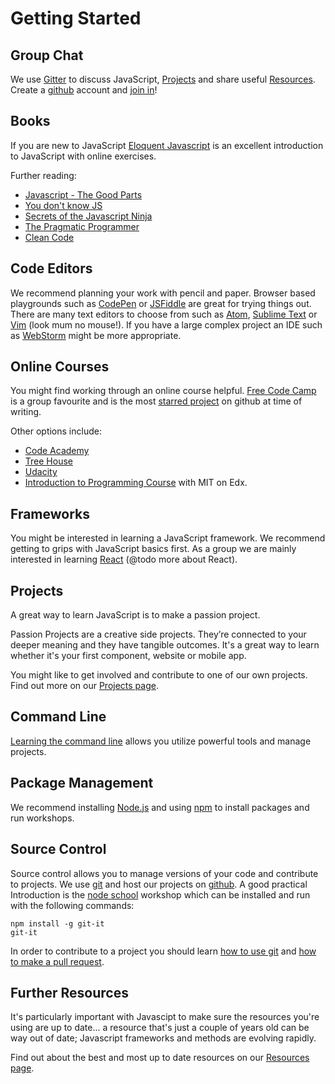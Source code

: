 # Getting Started

## Group Chat
We use [Gitter](https://gitter.im) to discuss JavaScript, [Projects](projects.html) and share useful [Resources](resources.html). Create a [github](https://github.com/) account and [join in](https://gitter.im/CodeHubOrg/discussions)!

## Books
If you are new to JavaScript [Eloquent Javascript](http://eloquentjavascript.net/) is an excellent introduction to JavaScript with online exercises.  

Further reading:
* [Javascript - The Good Parts](http://bdcampbell.net/javascript/book/javascript_the_good_parts.pdf)
* [You don't know JS](https://github.com/getify/You-Dont-Know-JS)
* [Secrets of the Javascript Ninja](https://www.manning.com/books/secrets-of-the-javascript-ninja)
* [The Pragmatic Programmer](http://www.cartipdf.net/carte/descarca-hunt-a-thomas-d-the-pragmatic-programmer-from-journeyman-to-master-pdf)
* [Clean Code](http://ricardogeek.com/docs/clean_code.pdf)

## Code Editors
We recommend planning your work with pencil and paper.  Browser based playgrounds such as [CodePen](https://codepen.io/) or [JSFiddle](https://jsfiddle.net/) are great for trying things out.  There are many text editors to choose from such as [Atom](https://atom.io/), [Sublime Text](https://www.sublimetext.com/) or [Vim](www.vim.org/) (look mum no mouse!).  If you have a large complex project an IDE such as [WebStorm](https://www.jetbrains.com/webstorm/) might be more appropriate.

## Online Courses
You might find working through an online course helpful.  [Free Code Camp](https://www.freecodecamp.com/) is a group favourite and is the most [starred project](https://github.com/search?q=stars:%3E1&s=stars&type=Repositories) on github at time of writing.

Other options include:
* [Code Academy](https://www.codecademy.com/)
* [Tree House](https://teamtreehouse.com/library/topic:javascript)
* [Udacity](https://www.udacity.com/)
* [Introduction to Programming Course](https://www.edx.org/course/introduction-computer-science-mitx-6-00-1x-9) with MIT on Edx.

## Frameworks
You might be interested in learning a JavaScript framework.  We recommend getting to grips with JavaScript basics first.  As a group we are mainly interested in learning [React](https://facebook.github.io/react/
) (@todo more about React).

## Projects
A great way to learn JavaScript is to make a passion project.  

Passion Projects are a creative side projects. They’re connected to your deeper meaning and they have tangible outcomes. It's a great way to learn whether it's your first component, website or mobile app.

You might like to get involved and contribute to one of our own projects. Find out more on our [Projects page](projects.html).

## Command Line
[Learning the command line](https://www.codecademy.com/learn/learn-the-command-line) allows you utilize powerful tools and manage projects.

## Package Management
We recommend installing [Node.js](https://nodejs.org/) and using [npm](https://www.npmjs.com/) to install packages and run workshops.

## Source Control
Source control allows you to manage versions of your code and contribute to projects.  We use [git](https://git-scm.com/) and host our projects on [github](https://github.com/CodeHubOrg).  A good practical Introduction is the [node school](https://nodeschool.io/) workshop which can be installed and run with the following commands:

```
npm install -g git-it
git-it
```
In order to contribute to a project you should learn [how to use git](/getting-started/git) and [how to make a pull request](https://docs.google.com/presentation/d/12XPsgBkarJLA6I1UJd7HK1izUpQfX2Lt2gQq91z9XNQ/edit#slide=id.p).

## Further Resources
It's particularly important with Javascipt to make sure the resources you're using are up to date... a resource that's just a couple of years old can be way out of date; Javascript frameworks and methods are evolving rapidly.

Find out about the best and most up to date resources on our [Resources page](resources.html).

